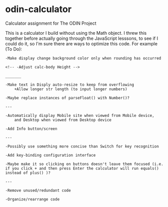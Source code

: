 # odin-calculator
Calculator assignment for The ODIN Project

This is a calculator I build without using the Math object. I threw this together before actually going through the JavaScript lesssons, to see if I could do it, so I'm sure there are ways to optimize this code. For example (To Do):

    -Make display change background color only when rounding has occurred

    <!-- -Adjust calc-body Height -->

    _______

    -Make text in Disply auto-resize to keep from overflowing
        +Allow longer str length (to input longer numbers)

    -Maybe replace instances of parseFloat() with Number()?
    
    ---

    -Automatically display Mobile site when viewed from Mobile device, 
        and Desktop when viewed from Desktop device
    
    -Add Info button/screen

    ---

    -Possibly use something more concise than Switch for key recognition

    -Add key-binding configuration interface

    -Maybe make it so clicking on buttons doesn't leave them focused (i.e. if you click + and then press Enter the calculator will run equals() instead of plus() )?

    ---

    -Remove unused/redundant code

    -Organize/rearrange code
